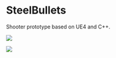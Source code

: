 # SteelBullets

Shooter prototype based on UE4 and C++.

![](https://apokrif6.github.io/assets/github/SteelBullets_1.gif)

![](https://apokrif6.github.io/assets/github/SteelBullets_2.gif)